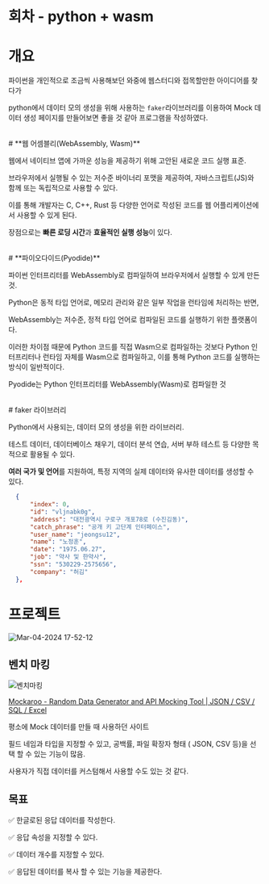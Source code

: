 # 회차 - python + wasm

# 개요

파이썬을 개인적으로 조금씩 사용해보던 와중에 웹스터디와 접목할만한 아이디어를 찾다가

python에서 데이터 모의 생성을 위해 사용하는 `faker`라이브러리를 이용하여 Mock 데이터 생성 페이지를 만들어보면 좋을 것 같아 프로그램을 작성하였다.

<br />
# **웹 어셈블리(WebAssembly, Wasm)**

웹에서 네이티브 앱에 가까운 성능을 제공하기 위해 고안된 새로운 코드 실행 표준.

브라우저에서 실행될 수 있는 저수준 바이너리 포맷을 제공하여, 자바스크립트(JS)와 함께 또는 독립적으로 사용할 수 있다.

이를 통해 개발자는 C, C++, Rust 등 다양한 언어로 작성된 코드를 웹 어플리케이션에서 사용할 수 있게 된다.

장점으로는 **빠른 로딩 시간**과 **효율적인 실행 성능**이 있다.

<br />
# **파이오다이드(Pyodide)**

파이썬 인터프리터를 WebAssembly로 컴파일하여 브라우저에서 실행할 수 있게 만든 것.

Python은 동적 타입 언어로, 메모리 관리와 같은 일부 작업을 런타임에 처리하는 반면,

WebAssembly는 저수준, 정적 타입 언어로 컴파일된 코드를 실행하기 위한 플랫폼이다.

이러한 차이점 때문에 Python 코드를 직접 Wasm으로 컴파일하는 것보다 Python 인터프리터나 런타임 자체를 Wasm으로 컴파일하고, 이를 통해 Python 코드를 실행하는 방식이 일반적이다.

Pyodide는 Python 인터프리터를 WebAssembly(Wasm)로 컴파일한 것

<br />
# faker 라이브러리

Python에서 사용되는, 데이터 모의 생성을 위한 라이브러리.

테스트 데이터, 데이터베이스 채우기, 데이터 분석 연습, 서버 부하 테스트 등 다양한 목적으로 활용될 수 있다.

**여러 국가 및 언어**를 지원하여, 특정 지역의 실제 데이터와 유사한 데이터를 생성할 수 있다.

```json
  {
      "index": 0,
      "id": "vljnabk0g",
      "address": "대전광역시 구로구 개포78로 (수진김동)",
      "catch_phrase": "공개 키 고단계 인터페이스",
      "user_name": "jeongsu12",
      "name": "노정훈",
      "date": "1975.06.27",
      "job": "약사 및 한약사",
      "ssn": "530229-2575656",
      "company": "허김"
  },
```

# 프로젝트
![Mar-04-2024 17-52-12](https://github.com/didxodnr0769-bom/-Python-pyodide/assets/54312928/e5ad815c-a6f7-401a-b6c8-0f74c6e7b69a)



## 벤치 마킹
![벤치마킹](https://github.com/didxodnr0769-bom/-Python-pyodide/assets/54312928/52a3930f-4bad-4f4a-ad30-f01a15b89543)

[Mockaroo - Random Data Generator and API Mocking Tool | JSON / CSV / SQL / Excel](https://www.mockaroo.com/)

평소에 Mock 데이터를 만들 때 사용하던 사이트

필드 네임과 타입을 지정할 수 있고, 공백률, 파일 확장자 형태 ( JSON, CSV 등)을 선택 할 수 있는 기능이 많음.

사용자가 직접 데이터를 커스텀해서 사용할 수도 있는 것 같다.

## 목표

✅ 한글로된 응답 데이터를 작성한다.

✅ 응답 속성을 지정할 수 있다.

✅ 데이터 개수를 지정할 수 있다.

✅ 응답된 데이터를 복사 할 수 있는 기능을 제공한다.

